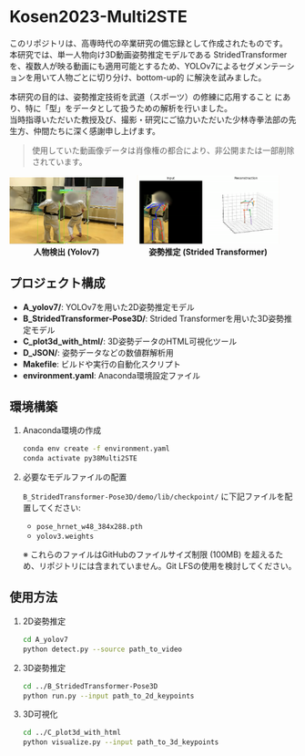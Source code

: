 # Kosen2023-Multi2STE

このリポジトリは、高専時代の卒業研究の備忘録として作成されたものです。  
本研究では、単一人物向け3D動画姿勢推定モデルである StridedTransformer を、複数人が映る動画にも適用可能とするため、YOLOv7によるセグメンテーションを用いて人物ごとに切り分け、bottom-up的 に解決を試みました。

本研究の目的は、姿勢推定技術を武道（スポーツ）の修練に応用すること にあり、特に「型」をデータとして扱うための解析を行いました。  
当時指導いただいた教授及び、撮影・研究にご協力いただいた少林寺拳法部の先生方、仲間たちに深く感謝申し上げます。

> 使用していた動画像データは肖像権の都合により、非公開または一部削除されています。
<p align="center">
  <div style="display: inline-block; text-align: center; margin-right: 20px;">
    <img src="img/yolov7.png" alt="人物検出 (Yolov7)" width="200"><br>
    <span><strong>人物検出 (Yolov7)</strong></span>
  </div>
  <div style="display: inline-block; text-align: center;">
    <img src="img/STE.png" alt="姿勢推定 (Strided Transformer)" width="250"><br>
    <span><strong>姿勢推定 (Strided Transformer)</strong></span>
  </div>
</p>


##  プロジェクト構成

* **A\_yolov7/**: YOLOv7を用いた2D姿勢推定モデル
* **B\_StridedTransformer-Pose3D/**: Strided Transformerを用いた3D姿勢推定モデル
* **C\_plot3d\_with\_html/**: 3D姿勢データのHTML可視化ツール
* **D\_JSON/**: 姿勢データなどの数値群解析用
* **Makefile**: ビルドや実行の自動化スクリプト
* **environment.yaml**: Anaconda環境設定ファイル

##  環境構築

1. Anaconda環境の作成

   ```bash
   conda env create -f environment.yaml
   conda activate py38Multi2STE
   ```

2. 必要なモデルファイルの配置

   `B_StridedTransformer-Pose3D/demo/lib/checkpoint/` に下記ファイルを配置してください:

   * `pose_hrnet_w48_384x288.pth`
   * `yolov3.weights`

   ※ これらのファイルはGitHubのファイルサイズ制限 (100MB) を超えるため、リポジトリには含まれていません。Git LFSの使用を検討してください。

##  使用方法

1. 2D姿勢推定

   ```bash
   cd A_yolov7
   python detect.py --source path_to_video
   ```

2. 3D姿勢推定

   ```bash
   cd ../B_StridedTransformer-Pose3D
   python run.py --input path_to_2d_keypoints
   ```

3. 3D可視化

   ```bash
   cd ../C_plot3d_with_html
   python visualize.py --input path_to_3d_keypoints
   ```


